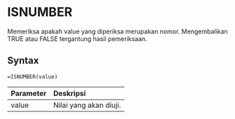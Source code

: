 # ISNUMBER

Memeriksa apakah value yang diperiksa merupakan nomor. Mengembalikan TRUE atau FALSE tergantung hasil pemeriksaan.

## Syntax

```text
=ISNUMBER(value)
```

| Parameter | Deskripsi |
| :--- | :--- |
| value | Nilai yang akan diuji. |

